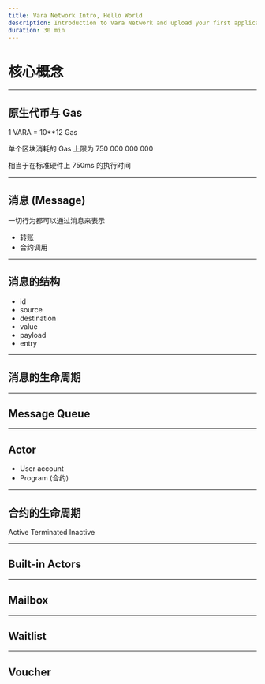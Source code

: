 ```yaml
---
title: Vara Network Intro, Hello World
description: Introduction to Vara Network and upload your first application
duration: 30 min
---
```


# 核心概念

---

## 原生代币与 Gas

1 VARA = 10**12 Gas

单个区块消耗的 Gas 上限为 750 000 000 000

相当于在标准硬件上 750ms 的执行时间

---

## 消息 (Message)

一切行为都可以通过消息来表示

- 转账
- 合约调用

---

## 消息的结构

- id
- source
- destination
- value
- payload
- entry

---

## 消息的生命周期

---

## Message Queue

---

## Actor

- User account
- Program (合约)

---

## 合约的生命周期

Active
Terminated
Inactive

---

## Built-in Actors

---

## Mailbox

---

## Waitlist

---

## Voucher